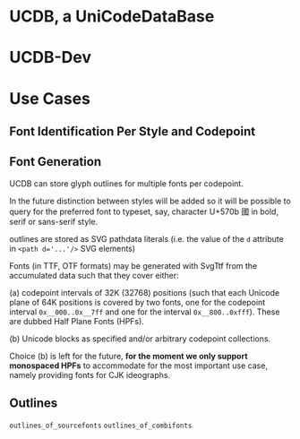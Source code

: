 

# UCDB, a UniCodeDataBase


<!--
## Loading the Configuration

Standard locations for discovering UCDB configuration settings are, in this order:

* A JSON object (a.k.a. dictionary, map) store in the parent app's `package.json`.

## Determining Standard Paths

When the UCDB configuration is loaded implicitly, the following standard paths need be determined:

* **User Home Directory**: is determined using NodeJS's `os.homedir()`;
* **Parent App Directory**: this is the home directory of the software / package that has UCDB as direct or
  indirect dependency. This is defined to be the one found by
  [`app-root-path`](https://github.com/inxilpro/node-app-root-path), q.v.; most of the time,

 -->



# UCDB-Dev


<!--
## Loading the Configuration

Standard locations for discovering UCDB configuration settings are, in this order:

* A JSON object (a.k.a. dictionary, map) store in the parent app's `package.json`.

## Determining Standard Paths

When the UCDB configuration is loaded implicitly, the following standard paths need be determined:

* **User Home Directory**: is determined using NodeJS's `os.homedir()`;
* **Parent App Directory**: this is the home directory of the software / package that has UCDB as direct or
  indirect dependency. This is defined to be the one found by
  [`app-root-path`](https://github.com/inxilpro/node-app-root-path), q.v.; most of the time,

 -->

# Use Cases

## Font Identification Per Style and Codepoint

## Font Generation

UCDB can store glyph outlines for multiple fonts per codepoint.

In the future distinction between styles will be added so it will be possible to query
for the preferred font to typeset, say, character U+570b 國 in bold, serif or
sans-serif style.

outlines are stored as SVG pathdata literals (i.e. the value of the `d` attribute in `<path d='...'/>` SVG
elements)

Fonts (in TTF, OTF formats) may be generated with SvgTtf from the accumulated data such that they cover
either:

(a) codepoint intervals of 32K (32768) positions (such that each Unicode plane of 64K positions is covered
	by two fonts, one for the codepoint interval `0x__000..0x__7ff` and one for the interval `0x__800..0xfff`).
	These are dubbed Half Plane Fonts (HPFs).

(b) Unicode blocks as specified and/or arbitrary codepoint collections.

Choice (b) is left for the future, **for the moment we only support monospaced HPFs** to accommodate for the
most important use case, namely providing fonts for CJK ideographs.

## Outlines

<!--
    aggregate
    onefont
    stylefont
    unifont
    combifonts
    fusion
    fusefont
 -->

`outlines_of_sourcefonts`
`outlines_of_combifonts`






